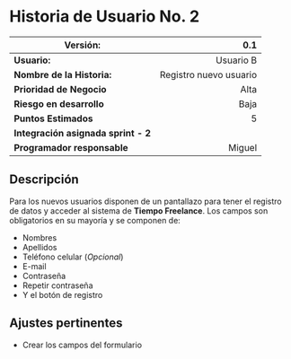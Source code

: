 # Historia de Usuario No. 2
|**Versión:** |0.1|
|----|-------------:|
|**Usuario:**|Usuario B|
|**Nombre de la Historia:**|Registro nuevo usuario|
|**Prioridad de Negocio**|Alta|
|**Riesgo en desarrollo**|Baja|
|**Puntos Estimados**|5|
|**Integración asignada sprint - 2**||
|**Programador responsable**|Miguel|

## Descripción
Para los nuevos usuarios disponen de un pantallazo para tener el registro de datos y acceder al sistema de **Tiempo Freelance**. Los campos son obligatorios en su mayoría y se componen de:
* Nombres
* Apellidos
* Teléfono celular (*Opcional*)
* E-mail
* Contraseña
* Repetir contraseña
* Y el botón de registro

## Ajustes pertinentes
* Crear los campos del formulario
